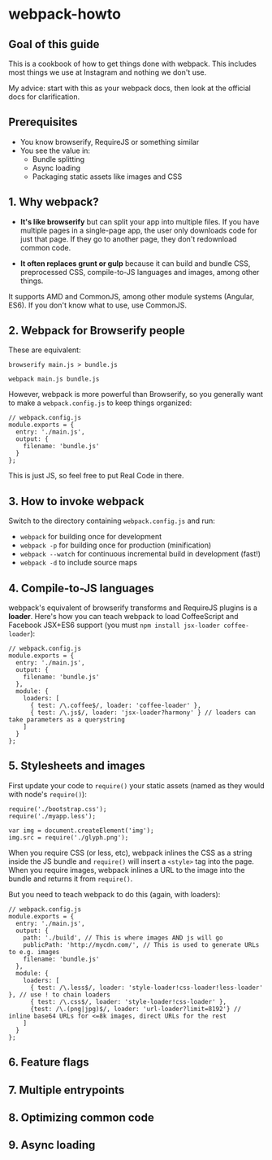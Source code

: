 # webpack-howto

## Goal of this guide

This is a cookbook of how to get things done with webpack. This includes most things we use at Instagram and nothing we don't use.

My advice: start with this as your webpack docs, then look at the official docs for clarification.

## Prerequisites

  * You know browserify, RequireJS or something similar
  * You see the value in:
    * Bundle splitting
    * Async loading
    * Packaging static assets like images and CSS

## 1. Why webpack?


  * **It's like browserify** but can split your app into multiple files. If you have multiple pages in a single-page app, the user only downloads code for just that page. If they go to another page, they don't redownload common code.

  * **It often replaces grunt or gulp** because it can build and bundle CSS, preprocessed CSS, compile-to-JS languages and images, among other things.

It supports AMD and CommonJS, among other module systems (Angular, ES6). If you don't know what to use, use CommonJS.

## 2. Webpack for Browserify people

These are equivalent:

```
browserify main.js > bundle.js
```

```
webpack main.js bundle.js
```

However, webpack is more powerful than Browserify, so you generally want to make a `webpack.config.js` to keep things organized:

```
// webpack.config.js
module.exports = {
  entry: './main.js',
  output: {
    filename: 'bundle.js'       
  }
};
```

This is just JS, so feel free to put Real Code in there.

## 3. How to invoke webpack

Switch to the directory containing `webpack.config.js` and run:

  * `webpack` for building once for development
  * `webpack -p` for building once for production (minification)
  * `webpack --watch` for continuous incremental build in development (fast!)
  * `webpack -d` to include source maps

## 4. Compile-to-JS languages

webpack's equivalent of browserify transforms and RequireJS plugins is a **loader**. Here's how you can teach webpack to load CoffeeScript and Facebook JSX+ES6 support (you must `npm install jsx-loader coffee-loader`):

```
// webpack.config.js
module.exports = {
  entry: './main.js',
  output: {
    filename: 'bundle.js'       
  },
  module: {
    loaders: [
      { test: /\.coffee$/, loader: 'coffee-loader' },
      { test: /\.js$/, loader: 'jsx-loader?harmony' } // loaders can take parameters as a querystring
    ]
  }
};
```

## 5. Stylesheets and images

First update your code to `require()` your static assets (named as they would with node's `require()`):

```
require('./bootstrap.css');
require('./myapp.less');

var img = document.createElement('img');
img.src = require('./glyph.png');
```

When you require CSS (or less, etc), webpack inlines the CSS as a string inside the JS bundle and `require()` will insert a `<style>` tag into the page. When you require images, webpack inlines a URL to the image into the bundle and returns it from `require()`.

But you need to teach webpack to do this (again, with loaders):

```
// webpack.config.js
module.exports = {
  entry: './main.js',
  output: {
    path: './build', // This is where images AND js will go
    publicPath: 'http://mycdn.com/', // This is used to generate URLs to e.g. images
    filename: 'bundle.js'
  },
  module: {
    loaders: [
      { test: /\.less$/, loader: 'style-loader!css-loader!less-loader' }, // use ! to chain loaders
      { test: /\.css$/, loader: 'style-loader!css-loader' },
      {test: /\.(png|jpg)$/, loader: 'url-loader?limit=8192'} // inline base64 URLs for <=8k images, direct URLs for the rest
    ]
  }
};
```

## 6. Feature flags

## 7. Multiple entrypoints

## 8. Optimizing common code

## 9. Async loading